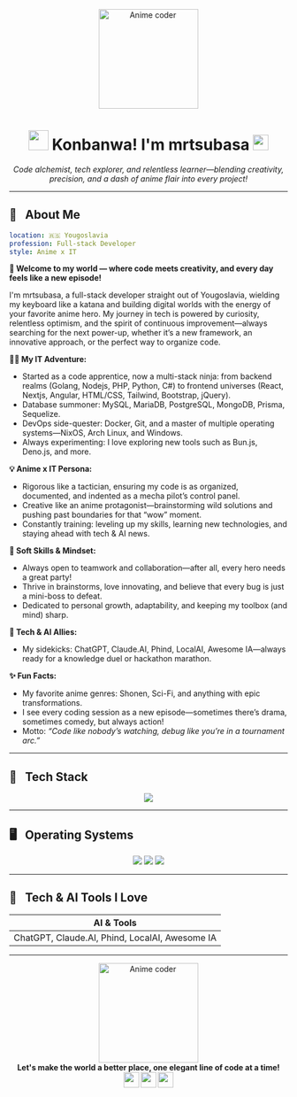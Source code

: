 <div align="center">
   <img src="https://media.giphy.com/media/4ilFRqgbzbx4c/giphy.gif" width="180" alt="Anime coder"/>

  # <img src="https://em-content.zobj.net/source/animated-noto-color-emoji/356/ninja_1f977.gif" width="36"/> Konbanwa! I'm mrtsubasa <img src="https://em-content.zobj.net/source/animated-noto-color-emoji/356/sparkles_2728.gif" width="28"/>

  <em>
    Code alchemist, tech explorer, and relentless learner—blending creativity, precision, and a dash of anime flair into every project!
  </em>
</div>

---

## 📝 &nbsp; About Me

```yaml
location: 🇷🇸 Yougoslavia
profession: Full-stack Developer
style: Anime x IT
```

**🌟 Welcome to my world — where code meets creativity, and every day feels like a new episode!**

I'm mrtsubasa, a full-stack developer straight out of Yougoslavia, wielding my keyboard like a katana and building digital worlds with the energy of your favorite anime hero. My journey in tech is powered by curiosity, relentless optimism, and the spirit of continuous improvement—always searching for the next power-up, whether it’s a new framework, an innovative approach, or the perfect way to organize code.

**🧑‍💻 My IT Adventure:**
- Started as a code apprentice, now a multi-stack ninja: from backend realms (Golang, Nodejs, PHP, Python, C#) to frontend universes (React, Nextjs, Angular, HTML/CSS, Tailwind, Bootstrap, jQuery).
- Database summoner: MySQL, MariaDB, PostgreSQL, MongoDB, Prisma, Sequelize.
- DevOps side-quester: Docker, Git, and a master of multiple operating systems—NixOS, Arch Linux, and Windows.
- Always experimenting: I love exploring new tools such as Bun.js, Deno.js, and more.

**💡 Anime x IT Persona:**
- Rigorous like a tactician, ensuring my code is as organized, documented, and indented as a mecha pilot’s control panel.
- Creative like an anime protagonist—brainstorming wild solutions and pushing past boundaries for that “wow” moment.
- Constantly training: leveling up my skills, learning new technologies, and staying ahead with tech & AI news.

**🤝 Soft Skills & Mindset:**
- Always open to teamwork and collaboration—after all, every hero needs a great party!
- Thrive in brainstorms, love innovating, and believe that every bug is just a mini-boss to defeat.
- Dedicated to personal growth, adaptability, and keeping my toolbox (and mind) sharp.

**🧠 Tech & AI Allies:**
- My sidekicks: ChatGPT, Claude.AI, Phind, LocalAI, Awesome IA—always ready for a knowledge duel or hackathon marathon.

**✨ Fun Facts:**
- My favorite anime genres: Shonen, Sci-Fi, and anything with epic transformations.
- I see every coding session as a new episode—sometimes there’s drama, sometimes comedy, but always action!
- Motto: _“Code like nobody’s watching, debug like you’re in a tournament arc.”_

---

## 🌸 &nbsp; Tech Stack

<p align="center">
  <img src="https://skillicons.dev/icons?i=go,js,ts,html,css,react,nextjs,angular,php,symfony,tailwind,bootstrap,jquery,nodejs,bun,deno,laravel,mysql,mariadb,postgres,mongodb,prisma,sequelize,python,docker,git" />
</p>

---

## 🖥️ &nbsp; Operating Systems

<p align="center">
  <img src="https://img.shields.io/badge/NixOS-5277C3?style=for-the-badge&logo=NixOS&logoColor=white"/>
  <img src="https://img.shields.io/badge/Arch%20Linux-1793D1?style=for-the-badge&logo=arch-linux&logoColor=white"/>
  <img src="https://img.shields.io/badge/Windows-0078D6?style=for-the-badge&logo=windows&logoColor=white"/>
</p>

---

## 🤖 &nbsp; Tech & AI Tools I Love

| AI & Tools | 
|------------|
| ChatGPT, Claude.AI, Phind, LocalAI, Awesome IA |

---

<div align="center">
  <img src="https://media.giphy.com/media/4ilFRqgbzbx4c/giphy.gif" width="180" alt="Anime coder"/>
  <br>
  <strong>Let's make the world a better place, one elegant line of code at a time! <br/>
  <img src="https://em-content.zobj.net/source/animated-noto-color-emoji/356/fire_1f525.gif" width="28"/>
  <img src="https://em-content.zobj.net/source/animated-noto-color-emoji/356/rocket_1f680.gif" width="28"/>
  <img src="https://em-content.zobj.net/source/animated-noto-color-emoji/356/sparkles_2728.gif" width="28"/>
  </strong>
</div>
